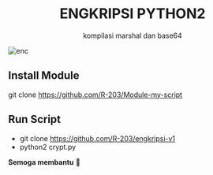 <h1 align="center">
  ENGKRIPSI PYTHON2
</h1>
</div>
<p align="center">
  kompilasi marshal dan base64
</p>

![enc](https://user-images.githubusercontent.com/76813856/140742057-2b6c9fe6-c253-4e5f-a519-c7611cb7dc13.png)

## Install Module

   git clone https://github.com/R-203/Module-my-script

## Run Script

   * git clone https://github.com/R-203/engkripsi-v1
   * python2 crypt.py

**Semoga membantu** :hugs:
  
